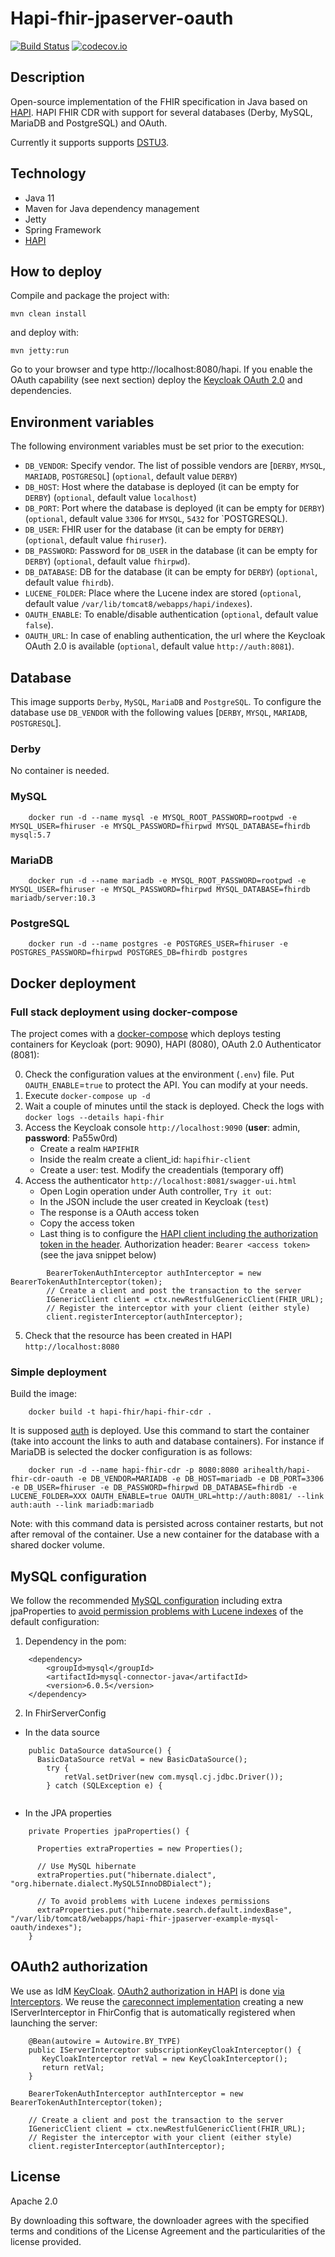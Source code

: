 # Hapi-fhir-jpaserver-oauth

[![Build Status](https://travis-ci.org/AriHealth/hapi-fhir-jpaserver-oauth.svg?branch=master)](https://travis-ci.org/AriHealth/hapi-fhir-jpaserver-oauth) [![codecov.io](https://codecov.io/gh/AriHealth/hapi-fhir-jpaserver-oauth/branch/master/graphs/badge.svg)](http://codecov.io/gh/AriHealth/hapi-fhir-jpaserver-oauth)

## Description

Open-source implementation of the FHIR specification in Java based on [HAPI](http://hapifhir.io/). HAPI FHIR CDR with support for several databases (Derby, MySQL, MariaDB and PostgreSQL) and OAuth. 

Currently it supports supports [DSTU3](http://www.hl7.org/fhir/stu3/).

## Technology

- Java 11
- Maven for Java dependency management
- Jetty
- Spring Framework
- [HAPI](http://hapifhir.io/)

## How to deploy

Compile and package the project with:

```
mvn clean install
```

and deploy with:

```
mvn jetty:run
```

Go to your browser and type http://localhost:8080/hapi. If you enable the OAuth capability (see next section) deploy the [Keycloak OAuth 2.0](https://github.com/AriHealth/keycloak-auth) and dependencies.

## Environment variables

The following environment variables must be set prior to the execution:

* `DB_VENDOR`: Specify vendor. The list of possible vendors are [`DERBY`, `MYSQL`, `MARIADB`, `POSTGRESQL`] (`optional`, default value `DERBY`)
* `DB_HOST`: Host where the database is deployed (it can be empty for `DERBY`) (`optional`, default value `localhost`)
* `DB_PORT`: Port where the database is deployed (it can be empty for `DERBY`) (`optional`, default value `3306` for `MYSQL`, `5432` for `POSTGRESQL).
* `DB_USER`: FHIR user for the database (it can be empty for `DERBY`) (`optional`, default value `fhiruser`). 
* `DB_PASSWORD`: Password for `DB_USER` in the database (it can be empty for `DERBY`) (`optional`, default value `fhirpwd`).
* `DB_DATABASE`: DB for the database (it can be empty for `DERBY`) (`optional`, default value `fhirdb`).
* `LUCENE_FOLDER`: Place where the Lucene index are stored (`optional`, default value `/var/lib/tomcat8/webapps/hapi/indexes`).
* `OAUTH_ENABLE`: To enable/disable authentication (`optional`, default value `false`).
* `OAUTH_URL`: In case of enabling authentication, the url where the Keycloak OAuth 2.0 is available (`optional`, default value `http://auth:8081`).

## Database

This image supports `Derby`, `MySQL`, `MariaDB` and `PostgreSQL`. To configure the database use `DB_VENDOR` with the following values [`DERBY`, `MYSQL`, `MARIADB`, `POSTGRESQL`].

### Derby

No container is needed.

### MySQL
```
	docker run -d --name mysql -e MYSQL_ROOT_PASSWORD=rootpwd -e MYSQL_USER=fhiruser -e MYSQL_PASSWORD=fhirpwd MYSQL_DATABASE=fhirdb mysql:5.7
```

### MariaDB
```
	docker run -d --name mariadb -e MYSQL_ROOT_PASSWORD=rootpwd -e MYSQL_USER=fhiruser -e MYSQL_PASSWORD=fhirpwd MYSQL_DATABASE=fhirdb mariadb/server:10.3
```

### PostgreSQL
```
	docker run -d --name postgres -e POSTGRES_USER=fhiruser -e POSTGRES_PASSWORD=fhirpwd POSTGRES_DB=fhirdb postgres
```

## Docker deployment

### Full stack deployment using docker-compose

The project comes with a [docker-compose](https://docs.docker.com/compose/) which deploys testing containers for Keycloak (port: 9090), HAPI (8080), OAuth 2.0 Authenticator (8081):

0. Check the configuration values at the environment (`.env`) file. Put `OAUTH_ENABLE`=`true` to protect the API. You can modify at your needs.
1. Execute `docker-compose up -d`
2. Wait a couple of minutes until the stack is deployed. Check the logs with `docker logs --details hapi-fhir`
3. Access the Keycloak console `http://localhost:9090` (**user**: admin, **password**: Pa55w0rd)
      * Create a realm `HAPIFHIR`
      * Inside the realm create a client_id: `hapifhir-client`
      * Create a user: test. Modify the creadentials (temporary off)
4. Access the authenticator `http://localhost:8081/swagger-ui.html`
      * Open Login operation under Auth controller, `Try it out`:
      * In the JSON include the user created in Keycloak (`test`)
      * The response is a OAuth access token
      * Copy the access token
      * Last thing is to configure the [HAPI client including the authorization token in the header](http://hapifhir.io/doc_rest_client_interceptor.html). Authorization header: `Bearer <access token>` (see the java snippet below)
```
		BearerTokenAuthInterceptor authInterceptor = new BearerTokenAuthInterceptor(token); 
		// Create a client and post the transaction to the server
		IGenericClient client = ctx.newRestfulGenericClient(FHIR_URL);
		// Register the interceptor with your client (either style)
		client.registerInterceptor(authInterceptor);
```
5. Check that the resource has been created in HAPI `http://localhost:8080`

### Simple deployment

Build the image:
```
	docker build -t hapi-fhir/hapi-fhir-cdr .
```

It is supposed [auth](https://hub.docker.com/r/ccavero/keycloak-auth) is deployed. Use this command to start the container (take into account the links to auth and database containers).  For instance if MariaDB is selected the docker configuration is as follows: 
```
	docker run -d --name hapi-fhir-cdr -p 8080:8080 arihealth/hapi-fhir-cdr-oauth -e DB_VENDOR=MARIADB -e DB_HOST=mariadb -e DB_PORT=3306 -e DB_USER=fhiruser -e DB_PASSWORD=fhirpwd DB_DATABASE=fhirdb -e LUCENE_FOLDER=XXX OAUTH_ENABLE=true OAUTH_URL=http://auth:8081/ --link auth:auth --link mariadb:mariadb 
```
Note: with this command data is persisted across container restarts, but not after removal of the container. Use a new container for the database with a shared docker volume.

## MySQL configuration

We follow the recommended [MySQL configuration](https://groups.google.com/forum/#!topic/hapi-fhir/ValHrT3hAj0) including extra jpaProperties to [avoid permission problems with Lucene indexes](https://groups.google.com/forum/#!topic/hapi-fhir/wyh4TEpUuSA) of the default configuration:

1. Dependency in the pom:
```
    <dependency>
        <groupId>mysql</groupId>
        <artifactId>mysql-connector-java</artifactId>
        <version>6.0.5</version>
    </dependency>
```
2. In FhirServerConfig

* In the data source
  
```
    public DataSource dataSource() {
      BasicDataSource retVal = new BasicDataSource();
        try {
            retVal.setDriver(new com.mysql.cj.jdbc.Driver());
        } catch (SQLException e) {
        
```

* In the JPA properties

```
    private Properties jpaProperties() {

      Properties extraProperties = new Properties();

      // Use MySQL hibernate
      extraProperties.put("hibernate.dialect", "org.hibernate.dialect.MySQL5InnoDBDialect");
	  
      // To avoid problems with Lucene indexes permissions
      extraProperties.put("hibernate.search.default.indexBase", "/var/lib/tomcat8/webapps/hapi-fhir-jpaserver-example-mysql-oauth/indexes");
    }
```

## OAuth2 authorization

We use as IdM [KeyCloak](http://www.keycloak.org/). [OAuth2 authorization in HAPI](http://hapifhir.io/doc_rest_server_security.html#Authorization_Interceptor) is done [via Interceptors](http://hapifhir.io/doc_rest_server_interceptor.html). We reuse the [careconnect implementation](https://github.com/nhsconnect/careconnect-reference-implementation/blob/master/ccri-fhirserver/src/main/java/uk/nhs/careconnect/ccri/fhirserver/oauth2/OAuthTokenUtil.java
) creating a new IServerInterceptor in FhirConfig that is automatically registered when launching the server:
```
    @Bean(autowire = Autowire.BY_TYPE)
    public IServerInterceptor subscriptionKeyCloakInterceptor() {
       KeyCloakInterceptor retVal = new KeyCloakInterceptor();
       return retVal;
    }
```


```
    BearerTokenAuthInterceptor authInterceptor = new BearerTokenAuthInterceptor(token);

    // Create a client and post the transaction to the server
    IGenericClient client = ctx.newRestfulGenericClient(FHIR_URL);
    // Register the interceptor with your client (either style)
    client.registerInterceptor(authInterceptor);
```


## License

Apache 2.0

By downloading this software, the downloader agrees with the specified terms and conditions of the License Agreement and the particularities of the license provided.
